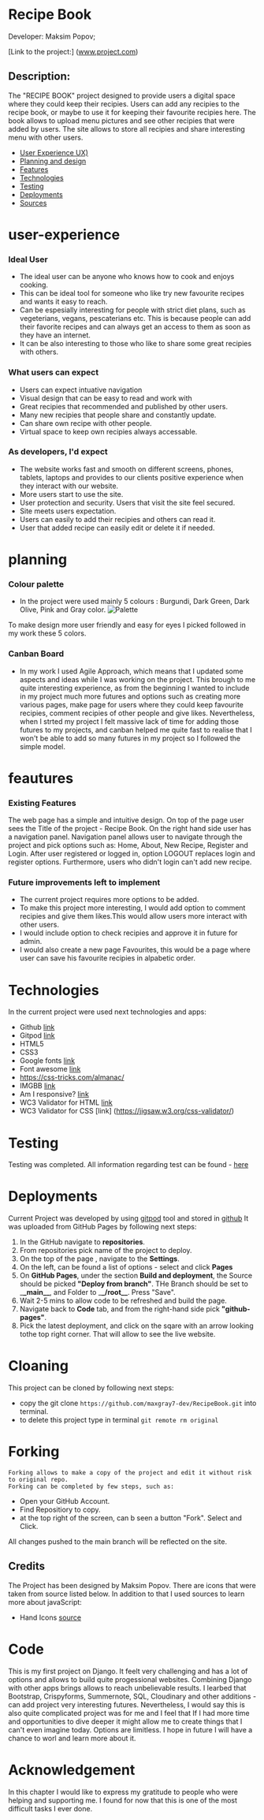 # Recipe Book

Developer: Maksim Popov;

[Link to the project:] (www.project.com)


## Description:
The "RECIPE BOOK" project designed to provide users a digital space where they could keep their recipies. Users can add any recipies to the recipe book, or maybe to use it for keeping their favourite recipies here. The book allows to upload menu pictures and see other recipies that were added by users.
The site allows to store all recipies and share interesting menu with other users. 

- [User Experience UX)](#user-experience)
- [Planning and design](#planning)
- [Features](#feautures)
- [Technologies](#technologies)
- [Testing](#testing)
- [Deployments](#deployments)
- [Sources](#sources)


# user-experience

### Ideal User
- The ideal user can be anyone who knows how to cook and enjoys cooking. 
- This can be ideal tool for someone who like try new favourite recipes and wants it easy to reach.
- Can be espesially interesting for people with strict diet plans, such as vegeterians, vegans, pescaterians etc. This is because people can add their favorite recipes and can always get an access to them as soon as they have an internet.
- It can be also interesting to those who like to share some great recipies with others.


### What users can expect

- Users can expect intuative navigation
- Visual design that can be easy to read and work with
- Great recipies that recommended and published by other users.
- Many new recipies that people share and constantly update.
- Can share own recipe with other people.
- Virtual space to keep own recipies always accessable.


### As developers, I'd expect

- The website works fast and smooth on different screens, phones, tablets, laptops and provides to our clients positive experience when they interact with our website.
- More users start to use the site.
- User protection and security. Users that visit the site feel secured.
- Site meets users expectation.
- Users can easily to add their recipies and others can read it. 
- User that added recipe can easily edit or delete it if needed.

# planning

### Colour palette

- In the project were used mainly 5 colours : Burgundi, Dark Green, Dark Olive, Pink and Gray color.
 ![Palette](https://i.ibb.co/pZcvGQw/Bellanowebstudio-django.png")

To make design more user friendly and easy for eyes I picked followed in my work these 5 colors.

### Canban Board
- In my work I used Agile Approach, which means that I updated some aspects and ideas while I was working on the project. This brough to me quite interesting experience, 
as from the beginning I wanted to include in my project much more futures and options such as creating more various pages, make page for users where they could keep favourite recipies, comment recipies of other people and give likes. Nevertheless, when I strted my project I felt massive lack of time for adding those futures to my projects, and canban helped me quite fast to realise that I won't be able to add so many futures in my project so I followed the simple model. 

# feautures

### Existing Features

The web page has a simple and intuitive design. On top of the page user sees the Title of the project - Recipe Book. On the right hand side user has a navigation panel.
Navigation panel allows user to navigate through the project and pick options such as: Home, About, New Recipe, Register and Login.
After user registered or logged in, option LOGOUT replaces login and register options.
Furthermore, users who didn't login can't add new recipe.

### Future improvements left to implement

- The current project requires more options to be added.
- To make this project more interesting, I would add option to comment recipies and give them likes.This would allow users more interact with other users.
- I would include option to check recipies and approve it in future for admin.
- I would also create a new page Favourites, this would be a page where user can save his favourite recipies in alpabetic order.

# Technologies

In the current project were used next technologies and apps:

- Github [link](https://github.com/)
- Gitpod [link](https://gitpod.io)
- HTML5
- CSS3
- Google fonts [link](https://fonts.google.com/)
- Font awesome [link](https://fontawesome.com/)
- <https://css-tricks.com/almanac/>
- IMGBB [link](https://imgbb.com/)
- Am I responsive? [link](https://ui.dev/amiresponsive)
- WC3 Validator for HTML [link](https://validator.w3.org/)
- WC3 Validator for CSS [link] (<https://jigsaw.w3.org/css-validator/>)

# Testing

Testing was completed. All information regarding test can be found - [here](TESTING.md)

# Deployments

Current Project was developed by using [gitpod](https://gitpod.io/) tool and stored in [github](https://github.com/)
It was uploaded from GitHub Pages by following next steps:

1. In the GitHub navigate to **repositories**.
2. From repositories pick name of the project to deploy.
3. On the top of the page , navigate to the **Settings**.
4. On the left, can be found a list of options - select and click **Pages**
5. On **GitHub Pages**, under the section **Build and deployment**, the Source should be picked **"Deploy from branch"**. THe Branch should be set to \_**\_main\_\_**, and Folder to \_**\_/root\_\_**. Press "Save".
6. Wait 2-5 mins to allow code to be refreshed and build the page.
7. Navigate back to **Code** tab, and from the right-hand side pick **"github-pages"**.
8. Pick the latest deployment, and click on the sqare with an arrow looking tothe top right corner. That will allow to see the live website.

# Cloaning

This project can be cloned by following next steps:

- copy the git clone `https://github.com/maxgray7-dev/RecipeBook.git` into terminal.
- to delete this project type in terminal `git remote rm original`

# Forking

    Forking allows to make a copy of the project and edit it without risk to original repo.
    Forking can be completed by few steps, such as:

- Open your GitHub Account.
- Find Repositiory to copy.
- at the top right of the screen, can b seen a button "Fork". Select and Click.

All changes pushed to the main branch will be reflected on the site.

## Credits

The Project has been designed by Maksim Popov.
There are icons that were taken from source listed below. In addition to that I used sources to learn more about javaScript:

- Hand Icons [source](https://fontawesome.com/)

# Code

This is my first project on Django. It feelt very challenging and has a lot of options and allows to build quite progessional websites. Combining Django with other apps brings allows to reach unbelievable results. I learbed that Bootstrap, Crispyforms, Summernote, SQL, Cloudinary and other additions - can add project very interesting futures. Nevertheless, I would say this is also quite complicated project was for me and I feel that If I had more time and opportunities to dive deeper it might allow me to create things that I can't even imagine today. Options are limitless. I hope in future I will have a chance to worl and learn more about it. 

# Acknowledgement

In this chapter I would like to express my gratitude to people who were helping and supporting me. I found for now that this is one of the most difficult tasks I ever done. 